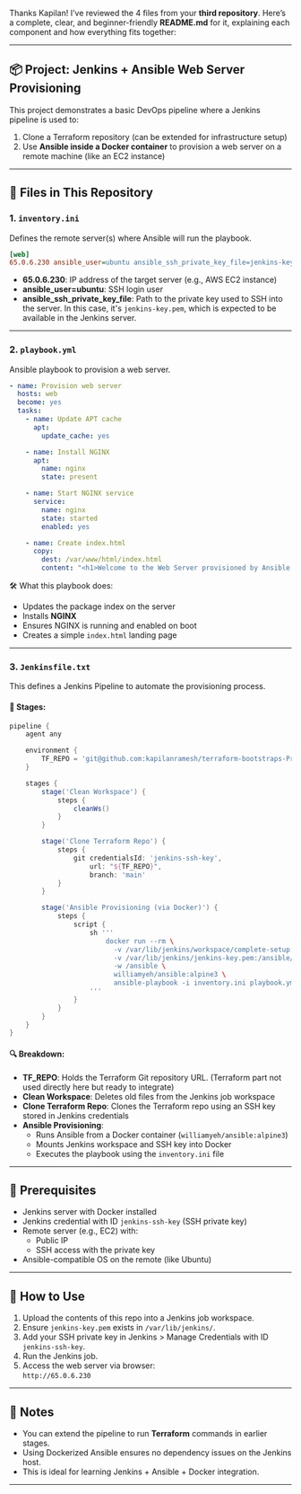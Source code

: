 Thanks Kapilan! I’ve reviewed the 4 files from your **third repository**. Here’s a complete, clear, and beginner-friendly **README.md** for it, explaining each component and how everything fits together:

---

## 📦 Project: Jenkins + Ansible Web Server Provisioning

This project demonstrates a basic DevOps pipeline where a Jenkins pipeline is used to:

1. Clone a Terraform repository (can be extended for infrastructure setup)
2. Use **Ansible inside a Docker container** to provision a web server on a remote machine (like an EC2 instance)

---

## 📁 Files in This Repository

### 1. `inventory.ini`
Defines the remote server(s) where Ansible will run the playbook.

```ini
[web]
65.0.6.230 ansible_user=ubuntu ansible_ssh_private_key_file=jenkins-key.pem
```

- **65.0.6.230**: IP address of the target server (e.g., AWS EC2 instance)
- **ansible_user=ubuntu**: SSH login user
- **ansible_ssh_private_key_file**: Path to the private key used to SSH into the server. In this case, it's `jenkins-key.pem`, which is expected to be available in the Jenkins server.

---

### 2. `playbook.yml`
Ansible playbook to provision a web server.

```yaml
- name: Provision web server
  hosts: web
  become: yes
  tasks:
    - name: Update APT cache
      apt:
        update_cache: yes

    - name: Install NGINX
      apt:
        name: nginx
        state: present

    - name: Start NGINX service
      service:
        name: nginx
        state: started
        enabled: yes

    - name: Create index.html
      copy:
        dest: /var/www/html/index.html
        content: "<h1>Welcome to the Web Server provisioned by Ansible!</h1>"
```

🛠️ What this playbook does:
- Updates the package index on the server
- Installs **NGINX**
- Ensures NGINX is running and enabled on boot
- Creates a simple `index.html` landing page

---

### 3. `Jenkinsfile.txt`
This defines a Jenkins Pipeline to automate the provisioning process.

#### 📌 Stages:

```groovy
pipeline {
    agent any

    environment {
        TF_REPO = 'git@github.com:kapilanramesh/terraform-bootstraps-Proj-2.git'
    }

    stages {
        stage('Clean Workspace') {
            steps {
                cleanWs()
            }
        }

        stage('Clone Terraform Repo') {
            steps {
                git credentialsId: 'jenkins-ssh-key',
                    url: "${TF_REPO}",
                    branch: 'main'
            }
        }

        stage('Ansible Provisioning (via Docker)') {
            steps {
                script {
                    sh '''
                        docker run --rm \
                          -v /var/lib/jenkins/workspace/complete-setup:/ansible \
                          -v /var/lib/jenkins/jenkins-key.pem:/ansible/jenkins-key.pem \
                          -w /ansible \
                          williamyeh/ansible:alpine3 \
                          ansible-playbook -i inventory.ini playbook.yml
                    '''
                }
            }
        }
    }
}
```

#### 🔍 Breakdown:
- **TF_REPO**: Holds the Terraform Git repository URL. (Terraform part not used directly here but ready to integrate)
- **Clean Workspace**: Deletes old files from the Jenkins job workspace
- **Clone Terraform Repo**: Clones the Terraform repo using an SSH key stored in Jenkins credentials
- **Ansible Provisioning**: 
  - Runs Ansible from a Docker container (`williamyeh/ansible:alpine3`)
  - Mounts Jenkins workspace and SSH key into Docker
  - Executes the playbook using the `inventory.ini` file

---

## 🔧 Prerequisites

- Jenkins server with Docker installed
- Jenkins credential with ID `jenkins-ssh-key` (SSH private key)
- Remote server (e.g., EC2) with:
  - Public IP
  - SSH access with the private key
- Ansible-compatible OS on the remote (like Ubuntu)

---

## 🚀 How to Use

1. Upload the contents of this repo into a Jenkins job workspace.
2. Ensure `jenkins-key.pem` exists in `/var/lib/jenkins/`.
3. Add your SSH private key in Jenkins > Manage Credentials with ID `jenkins-ssh-key`.
4. Run the Jenkins job.
5. Access the web server via browser:  
   `http://65.0.6.230`

---

## 📌 Notes

- You can extend the pipeline to run **Terraform** commands in earlier stages.
- Using Dockerized Ansible ensures no dependency issues on the Jenkins host.
- This is ideal for learning Jenkins + Ansible + Docker integration.

---

